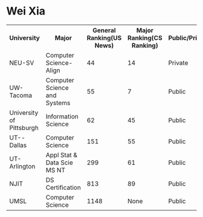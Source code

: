# Wei Xia
<table>
  <tr>
    <th>University</th>
    <th>Major</th>
    <th>General Ranking(US News)</th>
    <th>Major Ranking(CS Ranking)</th>
    <th>Public/Private</th>
    <th>Location</th>
    <th>Period</th>
    <th>Tution/Y</th>
    <th>Living Fee/Y</th>
    <th>Sum/Y</th>
    <th>Total（USD）</th>
    <th>Total（RMB）</th>
  </tr>
  <tr>
    <td>NEU-SV</td>
    <td>Computer Science-Align</td>
    <td>44</td>
    <td>14</td>
    <td>Private</td>
    <td>Sillicon Valley</td>
    <td>36m</td>
    <td>25005</td>
    <td>27,861</td>
    <td>52,866</td>
    <td>158,598</td>
    <td>1,110,186</td>
  </tr>
  <tr>
    <td>UW-Tacoma</td>
    <td>Computer Science and Systems</td>
    <td>55</td>
    <td>7</td>
    <td>Public</td>
    <td>Seattle-Tacoma, Washington</td>
    <td>24m</td>
    <td>23,780</td>
    <td>19,308</td>
    <td>43,088</td>
    <td>86,176</td>
    <td>603,232</td>
  </tr>
    <tr>
    <td>University of Pittsburgh</td>
    <td>Information Science</td>
    <td>62</td>
    <td>45</td>
    <td>Public</td>
    <td>Pittsburgh, Pennsylvania</td>
    <td>24m</td>
    <td>44,504</td>
    <td>20,896</td>
    <td>65,400</td>
    <td>130,800</td>
    <td>915,600</td>
  </tr>
  </tr>
    <tr>
    <td>UT--Dallas</td>
    <td>Computer Science</td>
    <td>151</td>
    <td>55</td>
    <td>Public</td>
    <td>Dallas, Texas</td>
    <td>24m</td>
    <td>29,252</td>
    <td>12,142</td>
    <td>51,918</td>
    <td></td>
    <td></td>
  </tr>
  <tr>
    <td>UT-Arlington</td>
    <td>Appl Stat &amp; Data Scie MS NT</td>
    <td>299</td>
    <td>61</td>
    <td>Public</td>
    <td>Arlington, TX</td>
    <td>24m</td>
    <td>23,838</td>
    <td>14,621</td>
    <td>38,459</td>
    <td>76,918</td>
    <td>538,426</td>
  </tr>
  <tr>
    <td>NJIT</td>
    <td>DS Certification</td>
    <td>813</td>
    <td>89</td>
    <td>Public</td>
    <td>Newark, New Jersey</td>
    <td>24m</td>
    <td>34,260</td>
    <td>23,628</td>
    <td>57,888</td>
    <td>81,516</td>
    <td>570,612</td>
  </tr>
    <tr>
    <td>UMSL</td>
    <td>Computer Science</td>
    <td>1148</td>
    <td>None</td>
    <td>Public</td>
    <td>St. Louis, MO</td>
    <td>24m</td>
    <td>26,900</td>
    <td>16,170</td>
    <td>43,070</td>
    <td>86,140</td>
    <td>602,980</td>
  </tr>
</table>
